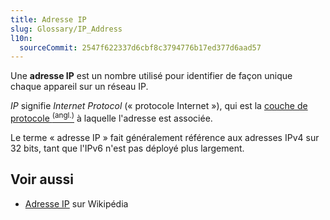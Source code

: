 ```yaml
---
title: Adresse IP
slug: Glossary/IP_Address
l10n:
  sourceCommit: 2547f622337d6cbf8c3794776b17ed377d6aad57
---
```


Une **adresse IP** est un nombre utilisé pour identifier de façon unique chaque appareil sur un réseau IP.

_<abbr>IP</abbr>_ signifie <i lang="en">Internet Protocol</i> («&nbsp;protocole Internet&nbsp;»), qui est la [couche de protocole <sup>(angl.)</sup>](https://docs.oracle.com/cd/E19683-01/806-4075/ipov-7/index.html) à laquelle l'adresse est associée.

Le terme «&nbsp;adresse IP&nbsp;» fait généralement référence aux adresses IPv4 sur 32 bits, tant que l'IPv6 n'est pas déployé plus largement.

## Voir aussi

- [Adresse IP](https://fr.wikipedia.org/wiki/Adresse_IP) sur Wikipédia
